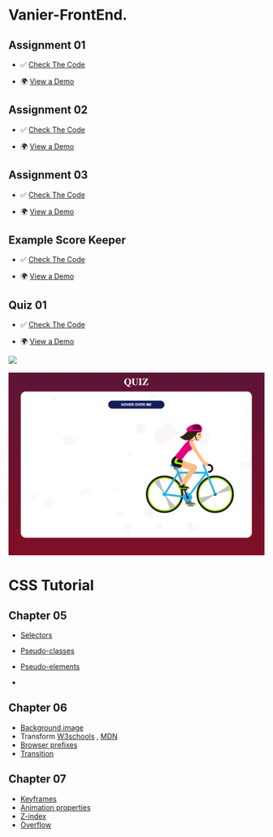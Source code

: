 # Vanier-FrontEnd.

## Assignment 01 

- ✅ [Check The Code](https://github.com/iAloudat/Vanier-FrontEnd/tree/main/Assignment/01)
  
- 🌍 [View a Demo](https://htmlpreview.github.io/?https://github.com/iAloudat/Vanier-FrontEnd/blob/main/Assignment/01/index.html)

## Assignment 02 

- ✅ [Check The Code](https://github.com/iAloudat/Vanier-FrontEnd/blob/main/Assignment/02)
  
- 🌍 [View a Demo](https://htmlpreview.github.io/?https://github.com/iAloudat/Vanier-FrontEnd/blob/main/Assignment/02/index.html)


## Assignment 03

- ✅ [Check The Code](https://github.com/iAloudat/Vanier-FrontEnd/blob/main/Assignment/03)
  
- 🌍 [View a Demo](https://htmlpreview.github.io/?https://github.com/iAloudat/Vanier-FrontEnd/blob/main/Assignment/03/index.html)

## Example Score Keeper

- ✅ [Check The Code](https://github.com/iAloudat/Vanier-FrontEnd/blob/main/Example/ScoreKeeper)
  
- 🌍 [View a Demo](https://htmlpreview.github.io/?https://github.com/iAloudat/Vanier-FrontEnd/blob/main/Example/ScoreKeeper/index.html)


## Quiz 01 
- ✅ [Check The Code](https://github.com/iAloudat/Vanier-FrontEnd/blob/main/Quiz/01)
  
- 🌍 [View a Demo](https://htmlpreview.github.io/?https://github.com/iAloudat/Vanier-FrontEnd/blob/main/Quiz/01/index.html)

![](Assignment/02/images/ScreenShot.png)

![](Quiz/01/images/ScreenShot.png)

# CSS Tutorial 

## Chapter 05

- [Selectors](https://www.w3schools.com/cssref/css_selectors.asp)
  
- [Pseudo-classes ](https://developer.mozilla.org/en-US/docs/Web/CSS/Pseudo-classes)
  
- [Pseudo-elements  ](https://developer.mozilla.org/en-US/docs/Web/CSS/Pseudo-elements)
- 

## Chapter 06

- [Background image](https://www.w3schools.com/cssref/pr_background-image.asp)
- Transform [W3schools](https://www.w3schools.com/cssref/css3_pr_transform.asp) , 
            [MDN](https://developer.mozilla.org/en-US/docs/Web/CSS/transform)
- [Browser prefixes](https://developer.mozilla.org/en-US/docs/Glossary/Vendor_Prefix)
- [Transition](https://www.w3schools.com/cssref/css3_pr_transition.asp)


## Chapter 07
- [Keyframes](https://www.w3schools.com/cssref/css3_pr_animation-keyframes.asp)
- [Animation properties](https://www.w3schools.com/cssref/css3_pr_animation.asp)
- [Z-index](https://www.w3schools.com/cssref/pr_pos_z-index.asp)
- [Overflow](https://www.w3schools.com/css/css_overflow.asp)
